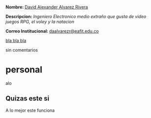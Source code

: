 <p><b>Nombre: </b><u>David Alexander Alvarez Rivera</u></p>
<p><b>Descripcion: </b><i>Ingeniero Electronico medio extraño que gusta de video juegos RPG, el voley y la natacion</i></p>
<p><b>Correo Institucional: </b> <a href="daalvarezr@eafit.edu.co"> daalvarezr@eafit.edu.co</a></p>
<p><u>bla bla bla</u></p>
<p>sin comentarios</p>

# personal
alo

## Quizas este si
A lo mejor este funciona
